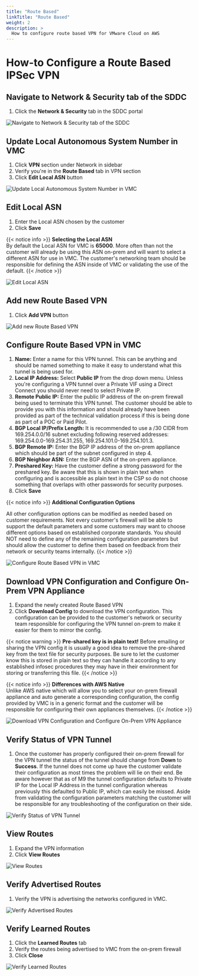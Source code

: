 ```yaml
---
title: "Route Based"
linkTitle: "Route Based"
weight: 2
description: >
  How to configure route based VPN for VMware Cloud on AWS 
---
```


# How-to Configure a Route Based IPSec VPN

## Navigate to Network & Security tab of the SDDC

1. Click the **Network & Security** tab in the SDDC portal

![Navigate to Network & Security tab of the SDDC](https://vmc-onboarding-images.s3-us-west-2.amazonaws.com/2.Connect-SDDC/vpn/route-based/step01_network_and_security.png)

## Update Local Autonomous System Number in VMC

1. Click **VPN** section under Network in sidebar
2. Verify you're in the **Route Based** tab in VPN section
3. Click **Edit Local ASN** button

![Update Local Autonomous System Number in VMC](https://vmc-onboarding-images.s3-us-west-2.amazonaws.com/2.Connect-SDDC/vpn/route-based/step02_edit_local_asn.png)

## Edit Local ASN

1. Enter the Local ASN chosen by the customer
2. Click **Save**

{{< notice info >}}
**Selecting the Local ASN**\
By default the Local ASN for VMC is **65000**. More often than not the customer will already be using this ASN on-prem and will want to select a different ASN for use in VMC. The customer's networking team should be responsible for defining the ASN inside of VMC or validating the use of the default.
{{< /notice >}}

![Edit Local ASN](https://vmc-onboarding-images.s3-us-west-2.amazonaws.com/2.Connect-SDDC/vpn/route-based/step03_edit_local_asn.png)

## Add new Route Based VPN

1. Click **Add VPN** button

![Add new Route Based VPN](https://vmc-onboarding-images.s3-us-west-2.amazonaws.com/2.Connect-SDDC/vpn/route-based/step04_add_route_based_vpn.png)

## Configure Route Based VPN in VMC

1. **Name:** Enter a name for this VPN tunnel. This can be anything and should be named something to make it easy to understand what this tunnel is being used for.
2. **Local IP Address:** Select **Public IP** from the drop down menu. Unless you're configuring a VPN tunnel over a Private VIF using a Direct Connect you should never need to select Private IP.
3. **Remote Public IP:** Enter the public IP address of the on-prem firewall being used to terminate this VPN tunnel. The customer should be able to provide you with this information and should already have been provided as part of the technical validation process if this is being done as part of a POC or Paid Pilot.
4. **BGP Local IP/Prefix Length:** It is recommended to use a /30 CIDR from 169.254.0.0/16 subnet excluding following reserved addresses: 169.254.0.0-169.254.31.255, 169.254.101.0-169.254.101.3.
5. **BGP Remote IP:** Enter the BGP IP address of the on-prem appliance which should be part of the subnet configured in step 4.
6. **BGP Neighbor ASN:** Enter the BGP ASN of the on-prem appliance.
7. **Preshared Key:** Have the customer define a strong password for the preshared key. Be aware that this is shown in plain text when configuring and is accessible as plain text in the CSP so do not choose something that overlaps with other passwords for security purposes.
8. Click **Save**

{{< notice info >}}
**Additional Configuration Options**

All other configuration options can be modified as needed based on customer requirements. Not every customer's firewall will be able to support the default parameters and some customers may want to choose different options based on established corporate standards. You should NOT need to define any of the remaining configuration parameters but should allow the customer to define them based on feedback from their network or security teams internally.
{{< /notice >}}

![Configure Route Based VPN in VMC](https://vmc-onboarding-images.s3-us-west-2.amazonaws.com/2.Connect-SDDC/vpn/route-based/step05_vpn_config.png)

## Download VPN Configuration and Configure On-Prem VPN Appliance

1. Expand the newly created Route Based VPN
2. Click **Download Config** to download the VPN configuration. This configuration can be provided to the customer's network or security team responsible for configuring the VPN tunnel on-prem to make it easier for them to mirror the config.

{{< notice warning >}}
**Pre-shared key is in plain text!**
Before emailing or sharing the VPN config it is usually a good idea to remove the pre-shared key from the text file for security purposes. Be sure to let the customer know this is stored in plain text so they can handle it according to any established infosec procedures they may have in their environment for storing or transferring this file.
{{< /notice >}}

{{< notice info >}}
**Differences with AWS Native**\
Unlike AWS native which will allow you to select your on-prem firewall appliance and auto generate a corresponding configuration, the config provided by VMC is in a generic format and the customer will be responsible for configuring their own appliances themselves.
{{< /notice >}}

![Download VPN Configuration and Configure On-Prem VPN Appliance](https://vmc-onboarding-images.s3-us-west-2.amazonaws.com/2.Connect-SDDC/vpn/route-based/step06a_status_down.png)

## Verify Status of VPN Tunnel

1. Once the customer has properly configured their on-prem firewall for the VPN tunnel the status of the tunnel should change from **Down** to **Success**. If the tunnel does not come up have the customer validate their configuration as most times the problem will lie on their end. Be aware however that as of M9 the tunnel configuration defaults to Private IP for the Local IP Address in the tunnel configuration whereas previously this defaulted to Public IP, which can easily be missed. Aside from validating the configuration parameters matching the customer will be responsible for any troubleshooting of the configuration on their side.

![Verify Status of VPN Tunnel](https://vmc-onboarding-images.s3-us-west-2.amazonaws.com/2.Connect-SDDC/vpn/route-based/step06b_status_success.png)

## View Routes

1. Expand the VPN information
2. Click **View Routes**

![View Routes](https://vmc-onboarding-images.s3-us-west-2.amazonaws.com/2.Connect-SDDC/vpn/route-based/step07a_view_routes.png)

## Verify Advertised Routes

1. Verify the VPN is advertising the networks configured in VMC.

![Verify Advertised Routes](https://vmc-onboarding-images.s3-us-west-2.amazonaws.com/2.Connect-SDDC/vpn/route-based/step07b_advertised_routes.png)

## Verify Learned Routes

1. Click the **Learned Routes** tab
2. Verify the routes being advertised to VMC from the on-prem firewall
3. Click **Close**

![Verify Learned Routes](https://vmc-onboarding-images.s3-us-west-2.amazonaws.com/2.Connect-SDDC/vpn/route-based/step07c_learned_routes.png)
